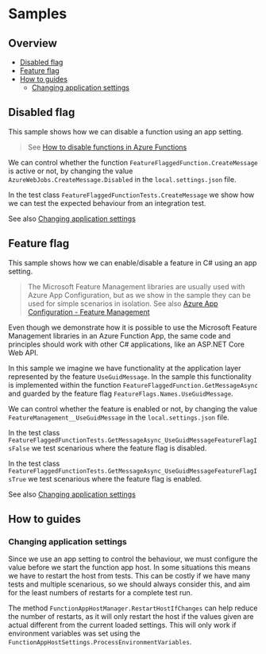 # Samples

## Overview

- [Disabled flag](#disabled-flag)
- [Feature flag](#feature-flag)
- [How to guides](#how-to-guides)
  - [Changing application settings](#changing-application-settings)

## Disabled flag

This sample shows how we can disable a function using an app setting.

> See [How to disable functions in Azure Functions](https://docs.microsoft.com/en-us/azure/azure-functions/disable-function)

We can control whether the function `FeatureFlaggedFunction.CreateMessage` is active or not, by changing the value `AzureWebJobs.CreateMessage.Disabled` in the `local.settings.json` file.

In the test class `FeatureFlaggedFunctionTests.CreateMessage` we show how we can test the expected behaviour from an integration test.

See also [Changing application settings](#changing-application-settings)

## Feature flag

This sample shows how we can enable/disable a feature in C# using an app setting.

> The Microsoft Feature Management libraries are usually used with Azure App Configuration, but as we show in the sample they can be used for simple scenarios in isolation. See also [Azure App Configuration - Feature Management](
https://docs.microsoft.com/en-us/azure/azure-app-configuration/concept-feature-management)

Even though we demonstrate how it is possible to use the Microsoft Feature Management libraries in an Azure Function App, the same code and principles should work with other C# applications, like an ASP.NET Core Web API.

In this sample we imagine we have functionality at the application layer represented by the feature `UseGuidMessage`. In the sample this functionality is implemented within the function `FeatureFlaggedFunction.GetMessageAsync` and guarded by the feature flag `FeatureFlags.Names.UseGuidMessage`.

We can control whether the feature is enabled or not, by changing the value `FeatureManagement__UseGuidMessage` in the `local.settings.json` file.

In the test class `FeatureFlaggedFunctionTests.GetMessageAsync_UseGuidMessageFeatureFlagIsFalse` we test scenarious where the feature flag is disabled.

In the test class `FeatureFlaggedFunctionTests.GetMessageAsync_UseGuidMessageFeatureFlagIsTrue` we test scenarious where the feature flag is enabled.

See also [Changing application settings](#changing-application-settings)

## How to guides

### Changing application settings

Since we use an app setting to control the behaviour, we must configure the value before we start the function app host. In some situations this means we have to restart the host from tests. This can be costly if we have many tests and multiple scenarious, so we should always consider this, and aim for the least numbers of restarts for a complete test run.

The method `FunctionAppHostManager.RestartHostIfChanges` can help reduce the number of restarts, as it will only restart the host if the values given are actual different from the current loaded settings. This will only work if environment variables was set using the `FunctionAppHostSettings.ProcessEnvironmentVariables`.
